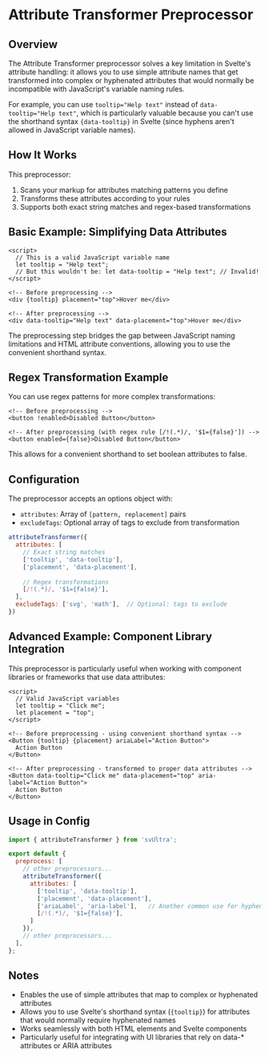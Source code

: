 # Attribute Transformer Preprocessor

## Overview

The Attribute Transformer preprocessor solves a key limitation in Svelte's attribute handling: it allows you to use simple attribute names that get transformed into complex or hyphenated attributes that would normally be incompatible with JavaScript's variable naming rules.

For example, you can use `tooltip="Help text"` instead of `data-tooltip="Help text"`, which is particularly valuable because you can't use the shorthand syntax `{data-tooltip}` in Svelte (since hyphens aren't allowed in JavaScript variable names).

## How It Works

This preprocessor:

1. Scans your markup for attributes matching patterns you define
2. Transforms these attributes according to your rules
3. Supports both exact string matches and regex-based transformations

## Basic Example: Simplifying Data Attributes

```svelte
<script>
  // This is a valid JavaScript variable name
  let tooltip = "Help text";
  // But this wouldn't be: let data-tooltip = "Help text"; // Invalid!
</script>

<!-- Before preprocessing -->
<div {tooltip} placement="top">Hover me</div>

<!-- After preprocessing -->
<div data-tooltip="Help text" data-placement="top">Hover me</div>
```

The preprocessing step bridges the gap between JavaScript naming limitations and HTML attribute conventions, allowing you to use the convenient shorthand syntax.

## Regex Transformation Example

You can use regex patterns for more complex transformations:

```svelte
<!-- Before preprocessing -->
<button !enabled>Disabled Button</button>

<!-- After preprocessing (with regex rule [/!(.*)/, '$1={false}']) -->
<button enabled={false}>Disabled Button</button>
```

This allows for a convenient shorthand to set boolean attributes to false.

## Configuration

The preprocessor accepts an options object with:

- `attributes`: Array of `[pattern, replacement]` pairs
- `excludeTags`: Optional array of tags to exclude from transformation

```javascript
attributeTransformer({
  attributes: [
    // Exact string matches
    ['tooltip', 'data-tooltip'],
    ['placement', 'data-placement'],
    
    // Regex transformations
    [/!(.*)/, '$1={false}'],
  ],
  excludeTags: ['svg', 'math'],  // Optional: tags to exclude 
})
```

## Advanced Example: Component Library Integration

This preprocessor is particularly useful when working with component libraries or frameworks that use data attributes:

```svelte
<script>
  // Valid JavaScript variables
  let tooltip = "Click me";
  let placement = "top";
</script>

<!-- Before preprocessing - using convenient shorthand syntax -->
<Button {tooltip} {placement} ariaLabel="Action Button">
  Action Button
</Button>

<!-- After preprocessing - transformed to proper data attributes -->
<Button data-tooltip="Click me" data-placement="top" aria-label="Action Button">
  Action Button
</Button>
```

## Usage in Config

```javascript
import { attributeTransformer } from 'svUltra';

export default {
  preprocess: [
    // other preprocessors...
    attributeTransformer({
      attributes: [
        ['tooltip', 'data-tooltip'],
        ['placement', 'data-placement'],
        ['ariaLabel', 'aria-label'],   // Another common use for hyphenated attributes
        [/!(.*)/, '$1={false}'],
      ]
    }),
    // other preprocessors...
  ],
};
```

## Notes

- Enables the use of simple attributes that map to complex or hyphenated attributes
- Allows you to use Svelte's shorthand syntax (`{tooltip}`) for attributes that would normally require hyphenated names
- Works seamlessly with both HTML elements and Svelte components
- Particularly useful for integrating with UI libraries that rely on data-* attributes or ARIA attributes